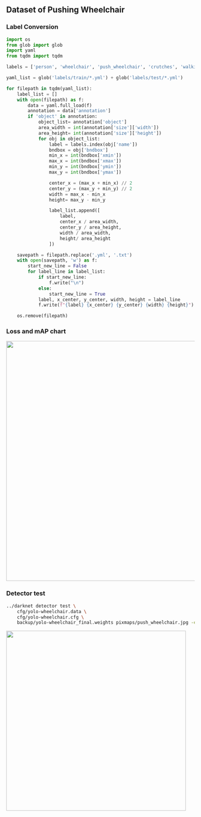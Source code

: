 ## Dataset of Pushing Wheelchair

### Label Conversion

```python
import os
from glob import glob
import yaml
from tqdm import tqdm

labels = ['person', 'wheelchair', 'push_wheelchair', 'crutches', 'walking_frame']

yaml_list = glob('labels/train/*.yml') + glob('labels/test/*.yml')

for filepath in tqdm(yaml_list):
    label_list = []
    with open(filepath) as f:
        data = yaml.full_load(f)
        annotation = data['annotation']
        if 'object' in annotation:
            object_list= annotation['object']
            area_width = int(annotation['size']['width'])
            area_height= int(annotation['size']['height'])
            for obj in object_list:
                label = labels.index(obj['name'])
                bndbox = obj['bndbox'] 
                min_x = int(bndbox['xmin'])
                max_x = int(bndbox['xmax'])
                min_y = int(bndbox['ymin'])
                max_y = int(bndbox['ymax'])

                center_x = (max_x + min_x) // 2
                center_y = (max_y + min_y) // 2
                width = max_x - min_x
                height= max_y - min_y

                label_list.append([
                    label,
                    center_x / area_width,
                    center_y / area_height,
                    width / area_width,
                    height/ area_height
                ])

    savepath = filepath.replace('.yml', '.txt')
    with open(savepath, 'w') as f:
        start_new_line = False
        for label_line in label_list:
            if start_new_line:
                f.write("\n")
            else:
                start_new_line = True
            label, x_center, y_center, width, height = label_line
            f.write(f"{label} {x_center} {y_center} {width} {height}")

    os.remove(filepath)
```

### Loss and mAP chart

<img src=https://github.com/lexra/pushing-wheelchair/assets/33512027/b328b9fa-5810-4a72-86a1-10fc212b2d52 width=640 />


### Detector test

```bash
../darknet detector test \
	cfg/yolo-wheelchair.data \
	cfg/yolo-wheelchair.cfg \
	backup/yolo-wheelchair_final.weights pixmaps/push_wheelchair.jpg -ext_output -dont_show
```

<img src=https://github.com/lexra/pushing-wheelchair/assets/33512027/9b607f43-0fc5-4116-b1ac-813a56e29d41 width=480 />
